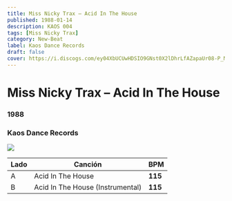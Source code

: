 ```yaml
---
title: Miss Nicky Trax – Acid In The House
published: 1988-01-14
description: KAOS 004
tags: [Miss Nicky Trax]
category: New-Beat
label: Kaos Dance Records
draft: false
cover: https://i.discogs.com/ey04XbUCUwHDSIO9GNst0X2lDhrLfAZapaUr08-P_MI/rs:fit/g:sm/q:90/h:594/w:600/czM6Ly9kaXNjb2dz/LWRhdGFiYXNlLWlt/YWdlcy9SLTU1NjQ1/LTE0OTE0MjUyMjUt/ODE3NS5qcGVn.jpeg
---
```


# Miss Nicky Trax – Acid In The House

### **1988**

### Kaos Dance Records

![](https://i.discogs.com/ey04XbUCUwHDSIO9GNst0X2lDhrLfAZapaUr08-P_MI/rs:fit/g:sm/q:90/h:594/w:600/czM6Ly9kaXNjb2dz/LWRhdGFiYXNlLWlt/YWdlcy9SLTU1NjQ1/LTE0OTE0MjUyMjUt/ODE3NS5qcGVn.jpeg)

| Lado | Canción                          | BPM     |
| ---- | -------------------------------- | ------- |
| A    | Acid In The House                | **115** |
| B    | Acid In The House (Instrumental) | **115** |
